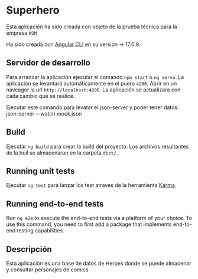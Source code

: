 # Superhero

Esta aplicación ha sido creada con objeto de la prueba técnica para la empresa `W2M`

Ha sido creada con [Angular CLI](https://github.com/angular/angular-cli) en su version -> 17.0.9.

## Servidor de desarrollo

Para arrancar la aplicación ejecutar el comando `npm start` o `ng serve`. La aplicación se levantará automáticamente en el puero `4200`.
Abrir en un naveagor la url `http://localhost:4200`. La aplicación se actualizara con cada cambio que se realice.

Ejecutar este comando para levatar el json-server y poder tener datos: json-server --watch mock.json

## Build

Ejecutar `ng build` para crear la build del proyecto. Los archivos resultantes de la buil se almacenaran en la carpeta `dist/`.

## Running unit tests

Ejecutar `ng test` para lanzar los test atraves de la herramienta [Karma](https://karma-runner.github.io).

## Running end-to-end tests

Run `ng e2e` to execute the end-to-end tests via a platform of your choice. To use this command, you need to first add a package that implements end-to-end testing capabilities.

## Descripción

Esta aplicación es una base de datos de Heroes donde se puede almacenar y consultar personajes de comics
